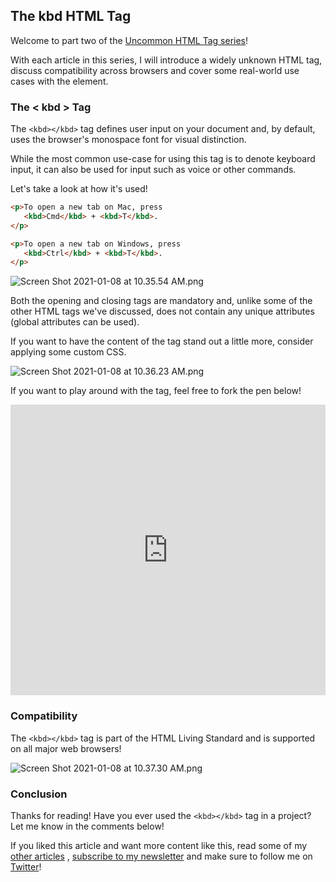 ## The kbd HTML Tag

Welcome to part two of the  [Uncommon HTML Tag series](https://hashnode.com/series/uncommon-html-tags-ckjiqctar042xzgs1bei2e9a3)! 

With each article in this series, I will introduce a widely unknown HTML tag, discuss compatibility across browsers and cover some real-world use cases with the element.

### The < kbd > Tag

The `<kbd></kbd>` tag defines user input on your document and, by default, uses the browser's monospace font for visual distinction. 

While the most common use-case for using this tag is to denote keyboard input, it can also be used for input such as voice or other commands.

Let's take a look at how it's used!

```html
<p>To open a new tab on Mac, press 
   <kbd>Cmd</kbd> + <kbd>T</kbd>.
</p>

<p>To open a new tab on Windows, press 
   <kbd>Ctrl</kbd> + <kbd>T</kbd>.
</p>
```


![Screen Shot 2021-01-08 at 10.35.54 AM.png](https://cdn.hashnode.com/res/hashnode/image/upload/v1610123792192/MXExc-oWS.png)

Both the opening and closing tags are mandatory and, unlike some of the other HTML tags we've discussed, does not contain any unique attributes (global attributes can be used).

If you want to have the content of the tag stand out a little more, consider applying some custom CSS.


![Screen Shot 2021-01-08 at 10.36.23 AM.png](https://cdn.hashnode.com/res/hashnode/image/upload/v1610123799122/9IRGM_RSs.png)

If you want to play around with the tag, feel free to fork the pen below!

<iframe height="465" style="width: 100%;" scrolling="no" title="The &lt; kbd &gt; Tag" src="https://codepen.io/braydoncoyer/embed/RwGBpPm?height=265&theme-id=light&default-tab=html,result" frameborder="no" loading="lazy" allowtransparency="true" allowfullscreen="true">
  See the Pen <a href='https://codepen.io/braydoncoyer/pen/RwGBpPm'>The &lt; kbd &gt; Tag</a> by Braydon Coyer
  (<a href='https://codepen.io/braydoncoyer'>@braydoncoyer</a>) on <a href='https://codepen.io'>CodePen</a>.
</iframe>

### Compatibility

The `<kbd></kbd>` tag is part of the HTML Living Standard and is supported on all major web browsers! 


![Screen Shot 2021-01-08 at 10.37.30 AM.png](https://cdn.hashnode.com/res/hashnode/image/upload/v1610123865495/0KAlfI3qf.png)

### Conclusion

Thanks for reading! Have you ever used the `<kbd></kbd>` tag in a project? Let me know in the comments below!

If you liked this article and want more content like this, read some of my [other articles](https://blog.braydoncoyer.dev/) , [subscribe to my newsletter](https://braydoncoyer.dev/newsletter/) and make sure to follow me on [Twitter](https://twitter.com/BraydonCoyer)!

